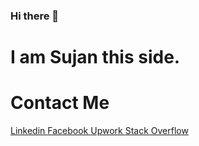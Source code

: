 ### Hi there 👋
<h1>I am Sujan this side. </h1>

<h1>Contact Me</h1>
<a href= 'https://www.linkedin.com/in/sujan-sharma-b965941a7/'>Linkedin
<a href='https://www.facebook.com/Sujan.Sharma07'>Facebook
<a href='https://www.upwork.com/freelancers/~01e92b1f5bceb96b8a'>Upwork
<a href='https://stackoverflow.com/users/13851812/sujan-sharma'>Stack Overflow
    
    

<!--
**SujanSharma07/SujanSharma07** is a ✨ _special_ ✨ repository because its `README.md` (this file) appears on your GitHub profile.

Here are some ideas to get you started:

- 🔭 I’m currently working on ...
- 🌱 I’m currently learning ...
- 👯 I’m looking to collaborate on ...
- 🤔 I’m looking for help with ...
- 💬 Ask me about ...
- 📫 How to reach me: ...
- 😄 Pronouns: ...
- ⚡ Fun fact: ...
-->
